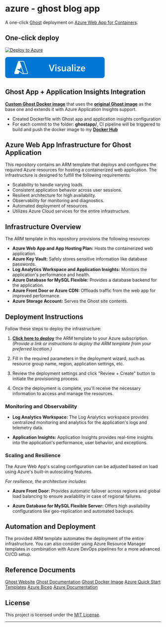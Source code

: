 # azure - ghost blog app

A one-click [Ghost](https://ghost.org/) deployment on [Azure Web App for Containers](https://azure.microsoft.com/en-us/services/app-service/containers/).

## One-click deploy

[![Deploy to Azure](https://aka.ms/deploytoazurebutton)](https://portal.azure.com/#create/Microsoft.Template/uri/https%3A%2F%2Fraw.githubusercontent.com%2FBabug01%2Fghost-azure-assignment%2Fmain%2Fghost.json)

[![Visualize](https://raw.githubusercontent.com/Azure/azure-quickstart-templates/master/1-CONTRIBUTION-GUIDE/images/visualizebutton.svg?sanitize=true)](http://armviz.io/#/?load=https%3A%2F%2Fraw.githubusercontent.com%2FBabug01%2Fghost-azure-assignment%2Fmain%2Fghost.json)

## Ghost App + Application Insights Integration

[**Custom Ghost Docker image**](https://hub.docker.com/repository/docker/babug011/ghostapp/general) that uses the [**original Ghost image**](https://hub.docker.com/_/ghost) as the base one and extends it with Azure Application Insights support.

- Created Dockerfile with Ghost app and application insights configuration
- For each commit to the folder: **ghostapp/**, CI pipeline will be triggered to build and push the docker image to my [**Docker Hub** ](https://hub.docker.com/repository/docker/babug011/ghostapp/general)

## Azure Web App Infrastructure for Ghost Application

This repository contains an ARM template that deploys and configures the required Azure resources for hosting a containerized web application. The infrastructure is designed to fulfill the following requirements:

- Scalability to handle varying loads.
- Consistent application behavior across user sessions.
- Resilient architecture for high availability.
- Observability for monitoring and diagnostics.
- Automated deployment of resources.
- Utilizes Azure Cloud services for the entire infrastructure.

## Infrastructure Overview

The ARM template in this repository provisions the following resources:

- **Azure Web App and App Hosting Plan:** Hosts the containerized web application.
- **Azure Key Vault:** Safely stores sensitive information like database passwords.
- **Log Analytics Workspace and Application Insights:** Monitors the application's performance and health.
- **Azure Database for MySQL Flexible:** Provides a database backend for the application.
- **Azure Front Door or Azure CDN:** Offloads traffic from the web app for improved performance.
- **Azure Storage Account:** Serves the Ghost site contents.

## Deployment Instructions

Follow these steps to deploy the infrastructure:

1. [**Click here to deploy**](https://aka.ms/deploytoazurebutton) the ARM template to your Azure subscription.
   _(Provide a link or instructions to deploy the ARM template from your preferred location.)_

2. Fill in the required parameters in the deployment wizard, such as resource group name, region, application settings, etc.

3. Review the deployment settings and click "Review + Create" button to initiate the provisioning process.

4. Once the deployment is complete, you'll receive the necessary information to access and manage the resources.

### Monitoring and Observability

- **Log Analytics Workspace:** The Log Analytics workspace provides centralized monitoring and analytics for the application's logs and telemetry data.

- **Application Insights:** Application Insights provides real-time insights into the application's performance, user behavior, and exceptions.

### Scaling and Resilience

The Azure Web App's scaling configuration can be adjusted based on load using Azure's built-in autoscaling features.

_For resilience, the architecture includes_:

- **Azure Front Door:** Provides automatic failover across regions and global load balancing to ensure availability in case of regional failures.

- **Azure Database for MySQL Flexible Server:** Offers high availability configurations like geo-replication and automated backups.

## Automation and Deployment

The provided ARM template automates the deployment of the entire infrastructure. You can also consider using Azure Resource Manager templates in combination with Azure DevOps pipelines for a more advanced CI/CD setup.

## Reference Documents

[Ghost Website](https://ghost.org/)
[Ghost Documentation](https://ghost.org/docs/)
[Ghost Docker Image](https://hub.docker.com/_/ghost)
[Azure Quick Start Templates](https://github.com/Azure/azure-quickstart-templates/tree/master/quickstarts)
[Azure Bicep](https://learn.microsoft.com/en-us/azure/azure-resource-manager/bicep/overview?tabs=bicep)
[Azure Documentation](https://learn.microsoft.com/en-us/docs/)

## License

This project is licensed under the [MIT License](LICENSE).

---
